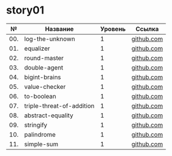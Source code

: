 # story01

| №   | Название                  | Уровень | Ссылка                                    |
| --- | ------------------------- | ------- | ----------------------------------------- |
| 00. | log-the-unknown           | 1       | [github.com](./log-the-unknown)           |
| 01. | equalizer                 | 1       | [github.com](./equalizer)                 |
| 02. | round-master              | 1       | [github.com](./round-master)              |
| 03. | double-agent              | 1       | [github.com](./double-agent)              |
| 04. | bigint-brains             | 1       | [github.com](./bigint-brains)             |
| 05. | value-checker             | 1       | [github.com](./value-checker)             |
| 06. | to-boolean                | 1       | [github.com](./to-boolean)                |
| 07. | triple-threat-of-addition | 1       | [github.com](./triple-threat-of-addition) |
| 08. | abstract-equality         | 1       | [github.com](./abstract-equality)         |
| 09. | stringify                 | 1       | [github.com](./stringify)                 |
| 10. | palindrome                | 1       | [github.com](./palindrome)                |
| 11. | simple-sum                | 1       | [github.com](./simple-sum/)               |
